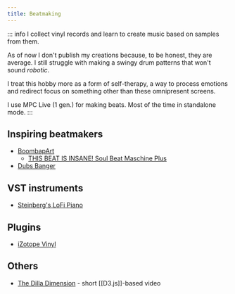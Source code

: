 ```yaml
---
title: Beatmaking
---
```


::: info
I collect vinyl records and learn to create music based on samples from them.

As of now I don't publish my creations because, to be honest, they are average. I still struggle with making a swingy drum patterns that won't sound _robotic_.

I treat this hobby more as a form of self-therapy, a way to process emotions and redirect focus on something other than these omnipresent screens.

I use MPC Live (1 gen.) for making beats. Most of the time in standalone mode.
:::

## Inspiring beatmakers

- [BoombapArt](https://www.youtube.com/@BoombapArt)
  - [THIS BEAT IS INSANE! Soul Beat Maschine Plus](https://www.youtube.com/watch?v=OV64GbCtQAE)
- [Dubs Banger](https://www.youtube.com/@dubsbangermusic)

## VST instruments

- [Steinberg's LoFi Piano](https://www.steinberg.net/vst-instruments/lofi-piano/)

## Plugins

- [iZotope Vinyl](https://www.izotope.com/en/products/vinyl.html)

## Others
- [The Dilla Dimension](http://www.dilladimension.com/) - short [[D3.js]]-based video